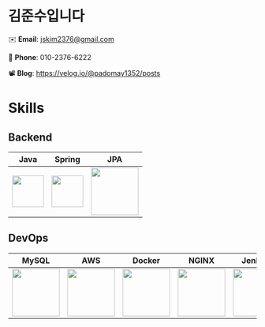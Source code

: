 # 김준수입니다

✉️ **Email**: jskim2376@gmail.com

📱 **Phone**: 010-2376-6222

📽️ **Blog**: https://velog.io/@padomay1352/posts

# Skills

## Backend

| Java | Spring | JPA | 
| --- | --- | --- |
| <img src="https://raw.githubusercontent.com/jmnote/z-icons/master/svg/java.svg" width="64"> | <img src="https://www.vectorlogo.zone/logos/springio/springio-icon.svg" width="64"> | <img src="https://github.com/padomay1352/marklog/assets/19688616/b2184cf3-3588-4975-b96b-6bc0bcd37841" width="96"> |

<!-- ## Frontend

| javascript | node.js | react |
| --- | --- | --- |
| <img src="https://github.com/jskim2376/jskim2376/assets/19688616/8d336894-a5a0-4895-a99b-ea5177f0be92" width="96" height="96"> | <img src="https://github.com/jskim2376/jskim2376/assets/19688616/48201ee6-01eb-4388-b9e2-e63de3337f76" width="96"> | <img src="https://github.com/jskim2376/jskim2376/assets/19688616/c8832ed2-ffe5-4f28-99d2-f13b20654f0b" width="96"> | -->

## DevOps

| MySQL | AWS | Docker | NGINX | Jenkins |
| --- | --- | --- | --- | --- |
| <img src="https://github.com/jskim2376/jskim2376/assets/19688616/410d4996-f7aa-4391-9cf3-0fb1d07bad95" width="96"> | <img src="https://github.com/jskim2376/jskim2376/assets/19688616/e6df57f6-f36c-4302-9afa-cad67909809e" width="96"> | <img src="https://github.com/jskim2376/jskim2376/assets/19688616/e317b176-530e-42aa-a1d0-e355fbc91bf6" width="96"> | <img src="https://github.com/padomay1352/marklog/assets/19688616/a96f5881-cdb4-4409-9b67-1f2c132ecd96" width="96"> | <img src="https://github.com/jskim2376/jskim2376/assets/19688616/3d79a033-e1f3-4680-b450-99ad9b02790e" width="96"> |

<!-- ### Tools
figma, vscode, postman, eclipse, intellij
| Figma | vscode | Google Slide | postman |
| ----- | ------ | ------------ | ------- | -->
